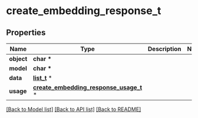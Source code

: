 # create_embedding_response_t

## Properties
Name | Type | Description | Notes
------------ | ------------- | ------------- | -------------
**object** | **char \*** |  | 
**model** | **char \*** |  | 
**data** | [**list_t**](create_embedding_response_data_inner.md) \* |  | 
**usage** | [**create_embedding_response_usage_t**](create_embedding_response_usage.md) \* |  | 

[[Back to Model list]](../README.md#documentation-for-models) [[Back to API list]](../README.md#documentation-for-api-endpoints) [[Back to README]](../README.md)


